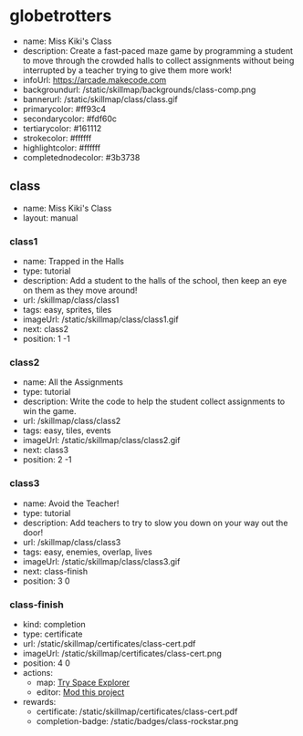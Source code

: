 # globetrotters
* name: Miss Kiki's Class
* description: Create a fast-paced maze game by programming a student to move through the crowded halls to collect assignments without being interrupted by a teacher trying to give them more work!
* infoUrl: https://arcade.makecode.com
* backgroundurl: /static/skillmap/backgrounds/class-comp.png
* bannerurl: /static/skillmap/class/class.gif
* primarycolor: #ff93c4
* secondarycolor: #fdf60c
* tertiarycolor: #161112
* strokecolor: #ffffff
* highlightcolor: #ffffff
* completednodecolor: #3b3738

## class
* name: Miss Kiki's Class
* layout: manual

### class1
* name: Trapped in the Halls
* type: tutorial
* description: Add a student to the halls of the school, then keep an eye on them as they move around!
* url: /skillmap/class/class1
* tags: easy, sprites, tiles
* imageUrl: /static/skillmap/class/class1.gif
* next: class2
* position: 1 -1

### class2
* name: All the Assignments
* type: tutorial
* description: Write the code to help the student collect assignments to win the game.
* url: /skillmap/class/class2
* tags: easy, tiles, events
* imageUrl: /static/skillmap/class/class2.gif
* next: class3
* position: 2 -1

### class3
* name: Avoid the Teacher!
* type: tutorial
* description: Add teachers to try to slow you down on your way out the door!
* url: /skillmap/class/class3
* tags: easy, enemies, overlap, lives
* imageUrl: /static/skillmap/class/class3.gif
* next: class-finish
* position: 3 0


### class-finish
* kind: completion
* type: certificate
* url: /static/skillmap/certificates/class-cert.pdf
* imageUrl: /static/skillmap/certificates/class-cert.png
* position: 4 0
* actions:
    * map: [Try Space Explorer](/skillmap/space)
    * editor: [Mod this project](/)
* rewards:
    * certificate: /static/skillmap/certificates/class-cert.pdf
    * completion-badge: /static/badges/class-rockstar.png

